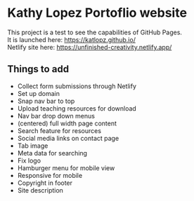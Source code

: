 # Kathy Lopez Portoflio website

This project is a test to see the capabilities of GitHub Pages.  
It is launched here: https://katlopz.github.io/  
Netlify site here: https://unfinished-creativity.netlify.app/  

## Things to add 
* Collect form submissions through Netlify 
* Set up domain
* Snap nav bar to top
* Upload teaching resources for download
* Nav bar drop down menus
* (centered) full width page content
* Search feature for resources
* Social media links on contact page
* Tab image
* Meta data for searching
* Fix logo
* Hamburger menu for mobile view 
* Responsive for mobile
* Copyright in footer
* Site description

